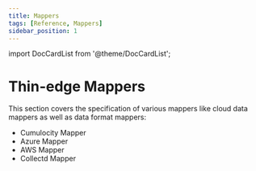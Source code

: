 ```yaml
---
title: Mappers
tags: [Reference, Mappers]
sidebar_position: 1
---
```


import DocCardList from '@theme/DocCardList';

# Thin-edge Mappers

This section covers the specification of various mappers like cloud data mappers as well as data format mappers:

- Cumulocity Mapper
- Azure Mapper
- AWS Mapper
- Collectd Mapper

<DocCardList />